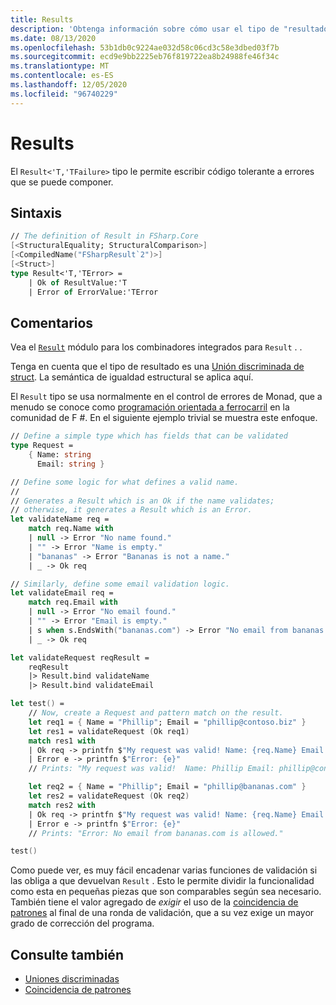 ```yaml
---
title: Results
description: 'Obtenga información sobre cómo usar el tipo de "resultado" de F # para ayudarle a escribir código tolerante a errores.'
ms.date: 08/13/2020
ms.openlocfilehash: 53b1db0c9224ae032d58c06cd3c58e3dbed03f7b
ms.sourcegitcommit: ecd9e9bb2225eb76f819722ea8b24988fe46f34c
ms.translationtype: MT
ms.contentlocale: es-ES
ms.lasthandoff: 12/05/2020
ms.locfileid: "96740229"
---
```

# <a name="results"></a>Results

El `Result<'T,'TFailure>` tipo le permite escribir código tolerante a errores que se puede componer.

## <a name="syntax"></a>Sintaxis

```fsharp
// The definition of Result in FSharp.Core
[<StructuralEquality; StructuralComparison>]
[<CompiledName("FSharpResult`2")>]
[<Struct>]
type Result<'T,'TError> =
    | Ok of ResultValue:'T
    | Error of ErrorValue:'TError
```

## <a name="remarks"></a>Comentarios

Vea el [`Result`](https://fsharp.github.io/fsharp-core-docs/reference/fsharp-core-resultmodule.html) módulo para los combinadores integrados para `Result` . .

Tenga en cuenta que el tipo de resultado es una [Unión discriminada de struct](discriminated-unions.md#struct-discriminated-unions). La semántica de igualdad estructural se aplica aquí.

El `Result` tipo se usa normalmente en el control de errores de Monad, que a menudo se conoce como [programación orientada a ferrocarril](https://swlaschin.gitbooks.io/fsharpforfunandprofit/content/posts/recipe-part2.html) en la comunidad de F #.  En el siguiente ejemplo trivial se muestra este enfoque.

```fsharp
// Define a simple type which has fields that can be validated
type Request =
    { Name: string
      Email: string }

// Define some logic for what defines a valid name.
//
// Generates a Result which is an Ok if the name validates;
// otherwise, it generates a Result which is an Error.
let validateName req =
    match req.Name with
    | null -> Error "No name found."
    | "" -> Error "Name is empty."
    | "bananas" -> Error "Bananas is not a name."
    | _ -> Ok req

// Similarly, define some email validation logic.
let validateEmail req =
    match req.Email with
    | null -> Error "No email found."
    | "" -> Error "Email is empty."
    | s when s.EndsWith("bananas.com") -> Error "No email from bananas.com is allowed."
    | _ -> Ok req

let validateRequest reqResult =
    reqResult
    |> Result.bind validateName
    |> Result.bind validateEmail

let test() =
    // Now, create a Request and pattern match on the result.
    let req1 = { Name = "Phillip"; Email = "phillip@contoso.biz" }
    let res1 = validateRequest (Ok req1)
    match res1 with
    | Ok req -> printfn $"My request was valid! Name: {req.Name} Email {req.Email}"  
    | Error e -> printfn $"Error: {e}"
    // Prints: "My request was valid!  Name: Phillip Email: phillip@consoto.biz"

    let req2 = { Name = "Phillip"; Email = "phillip@bananas.com" }
    let res2 = validateRequest (Ok req2)
    match res2 with
    | Ok req -> printfn $"My request was valid! Name: {req.Name} Email {req.Email}"  
    | Error e -> printfn $"Error: {e}"
    // Prints: "Error: No email from bananas.com is allowed."

test()
```

Como puede ver, es muy fácil encadenar varias funciones de validación si las obliga a que devuelvan `Result` .  Esto le permite dividir la funcionalidad como esta en pequeñas piezas que son comparables según sea necesario.  También tiene el valor agregado de *exigir* el uso de la [coincidencia de patrones](pattern-matching.md) al final de una ronda de validación, que a su vez exige un mayor grado de corrección del programa.

## <a name="see-also"></a>Consulte también

- [Uniones discriminadas](discriminated-unions.md)
- [Coincidencia de patrones](pattern-matching.md)
